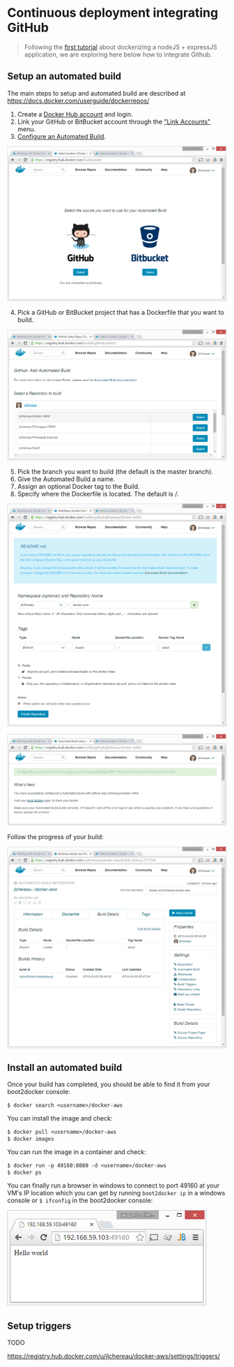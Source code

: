 # Continuous deployment integrating GitHub

>Following the [first tutorial](https://github.com/jlchereau/Docker-AWS/blob/master/README.md) about dockerizing a nodeJS + expressJS application, we are exploring here below how to integrate Github.

## Setup an automated build

The main steps to setup and automated build are described at https://docs.docker.com/userguide/dockerrepos/

1. Create a [Docker Hub account](https://hub.docker.com/) and login.
2. Link your GitHub or BitBucket account through the ["Link Accounts"](https://registry.hub.docker.com/account/accounts/) menu.
3. [Configure an Automated Build](https://registry.hub.docker.com/builds/add/).

![Select an Automated Build from a Github repository](https://raw.githubusercontent.com/jlchereau/Docker-AWS/master/graphics/github1.png)

4. Pick a GitHub or BitBucket project that has a Dockerfile that you want to build.

![Pick a GitHub project](https://raw.githubusercontent.com/jlchereau/Docker-AWS/master/graphics/github2.png)

5. Pick the branch you want to build (the default is the master branch).
6. Give the Automated Build a name.
7. Assign an optional Docker tag to the Build.
8. Specify where the Dockerfile is located. The default is /.

![Configure miscellaneous parameters](https://raw.githubusercontent.com/jlchereau/Docker-AWS/master/graphics/github3.png)

![Configure miscellaneous parameters](https://raw.githubusercontent.com/jlchereau/Docker-AWS/master/graphics/github4.png)

Follow the progress of your build:

![Follow build progress](https://raw.githubusercontent.com/jlchereau/Docker-AWS/master/graphics/github5.png)

## Install an automated build

Once your build has completed, you should be able to find it from your boot2docker console:

```shell
$ docker search <username>/docker-aws
```

You can install the image and check:

```shell
$ docker pull <username>/docker-aws
$ docker images
```

You can run the image in a container and check:

```shell
$ docker run -p 49160:8080 -d <username>/docker-aws
$ docker ps
```

You can finally run a browser in windows to connect to port 49160 at your VM's IP location which you can get by running ```boot2docker ip``` in a windows console or ```$ ifconfig``` in the boot2docker console:

![Hellow World](https://raw.githubusercontent.com/jlchereau/Docker-AWS/master/graphics/readme2.png)

## Setup triggers

TODO

https://registry.hub.docker.com/u/jlchereau/docker-aws/settings/triggers/